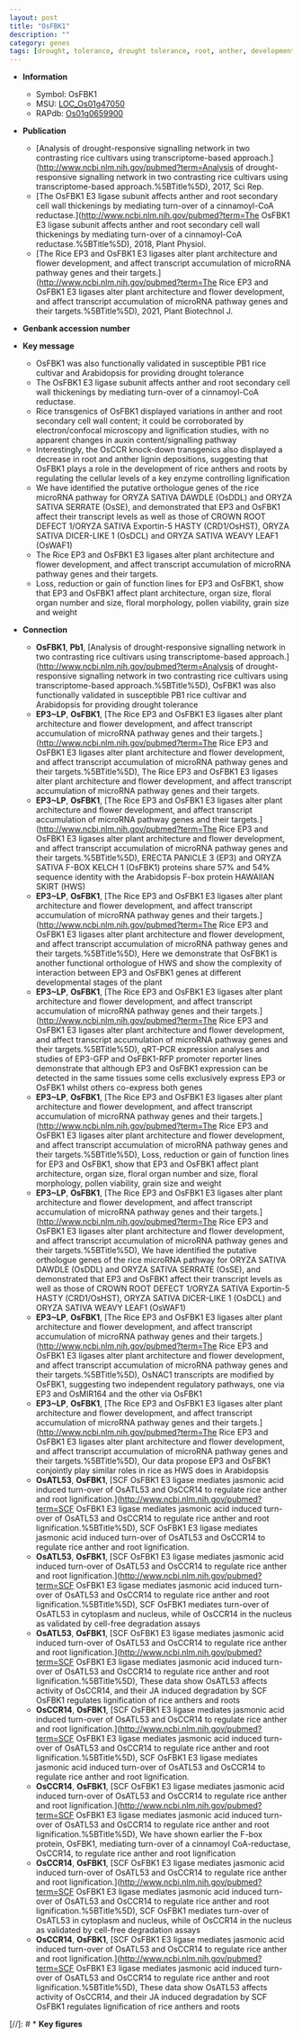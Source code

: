 ```yaml
---
layout: post
title: "OsFBK1"
description: ""
category: genes
tags: [drought, tolerance, drought tolerance, root, anther, development, auxin, cell wall, lignin, flower, pollen, grain, grain size, floral, architecture, floral organ, flower development, crown, crown root, plant architecture, organ size, floral organ number]
---
```


* **Information**  
    + Symbol: OsFBK1  
    + MSU: [LOC_Os01g47050](http://rice.uga.edu/cgi-bin/ORF_infopage.cgi?orf=LOC_Os01g47050)  
    + RAPdb: [Os01g0659900](https://rapdb.dna.affrc.go.jp/locus/?name=Os01g0659900)  

* **Publication**  
    + [Analysis of drought-responsive signalling network in two contrasting rice cultivars using transcriptome-based approach.](http://www.ncbi.nlm.nih.gov/pubmed?term=Analysis of drought-responsive signalling network in two contrasting rice cultivars using transcriptome-based approach.%5BTitle%5D), 2017, Sci Rep.
    + [The OsFBK1 E3 ligase subunit affects anther and root secondary cell wall thickenings by mediating turn-over of a cinnamoyl-CoA reductase.](http://www.ncbi.nlm.nih.gov/pubmed?term=The OsFBK1 E3 ligase subunit affects anther and root secondary cell wall thickenings by mediating turn-over of a cinnamoyl-CoA reductase.%5BTitle%5D), 2018, Plant Physiol.
    + [The Rice EP3 and OsFBK1 E3 ligases alter plant architecture and flower development, and affect transcript accumulation of microRNA pathway genes and their targets.](http://www.ncbi.nlm.nih.gov/pubmed?term=The Rice EP3 and OsFBK1 E3 ligases alter plant architecture and flower development, and affect transcript accumulation of microRNA pathway genes and their targets.%5BTitle%5D), 2021, Plant Biotechnol J.

* **Genbank accession number**  

* **Key message**  
    + OsFBK1 was also functionally validated in susceptible PB1 rice cultivar and Arabidopsis for providing drought tolerance
    + The OsFBK1 E3 ligase subunit affects anther and root secondary cell wall thickenings by mediating turn-over of a cinnamoyl-CoA reductase.
    + Rice transgenics of OsFBK1 displayed variations in anther and root secondary cell wall content; it could be corroborated by electron/confocal microscopy and lignification studies, with no apparent changes in auxin content/signalling pathway
    + Interestingly, the OsCCR knock-down transgenics also displayed a decrease in root and anther lignin depositions, suggesting that OsFBK1 plays a role in the development of rice anthers and roots by regulating the cellular levels of a key enzyme controlling lignification
    + We have identified the putative orthologue genes of the rice microRNA pathway for ORYZA SATIVA DAWDLE (OsDDL) and ORYZA SATIVA SERRATE (OsSE), and demonstrated that EP3 and OsFBK1 affect their transcript levels as well as those of CROWN ROOT DEFECT 1/ORYZA SATIVA Exportin-5 HASTY (CRD1/OsHST), ORYZA SATIVA DICER-LIKE 1 (OsDCL) and ORYZA SATIVA WEAVY LEAF1 (OsWAF1)
    + The Rice EP3 and OsFBK1 E3 ligases alter plant architecture and flower development, and affect transcript accumulation of microRNA pathway genes and their targets.
    + Loss, reduction or gain of function lines for EP3 and OsFBK1, show that EP3 and OsFBK1 affect plant architecture, organ size, floral organ number and size, floral morphology, pollen viability, grain size and weight

* **Connection**  
    + __OsFBK1__, __Pb1__, [Analysis of drought-responsive signalling network in two contrasting rice cultivars using transcriptome-based approach.](http://www.ncbi.nlm.nih.gov/pubmed?term=Analysis of drought-responsive signalling network in two contrasting rice cultivars using transcriptome-based approach.%5BTitle%5D), OsFBK1 was also functionally validated in susceptible PB1 rice cultivar and Arabidopsis for providing drought tolerance
    + __EP3~LP__, __OsFBK1__, [The Rice EP3 and OsFBK1 E3 ligases alter plant architecture and flower development, and affect transcript accumulation of microRNA pathway genes and their targets.](http://www.ncbi.nlm.nih.gov/pubmed?term=The Rice EP3 and OsFBK1 E3 ligases alter plant architecture and flower development, and affect transcript accumulation of microRNA pathway genes and their targets.%5BTitle%5D), The Rice EP3 and OsFBK1 E3 ligases alter plant architecture and flower development, and affect transcript accumulation of microRNA pathway genes and their targets.
    + __EP3~LP__, __OsFBK1__, [The Rice EP3 and OsFBK1 E3 ligases alter plant architecture and flower development, and affect transcript accumulation of microRNA pathway genes and their targets.](http://www.ncbi.nlm.nih.gov/pubmed?term=The Rice EP3 and OsFBK1 E3 ligases alter plant architecture and flower development, and affect transcript accumulation of microRNA pathway genes and their targets.%5BTitle%5D), ERECTA PANICLE 3 (EP3) and ORYZA SATIVA F-BOX KELCH 1 (OsFBK1) proteins share 57% and 54% sequence identity with the Arabidopsis F-box protein HAWAIIAN SKIRT (HWS)
    + __EP3~LP__, __OsFBK1__, [The Rice EP3 and OsFBK1 E3 ligases alter plant architecture and flower development, and affect transcript accumulation of microRNA pathway genes and their targets.](http://www.ncbi.nlm.nih.gov/pubmed?term=The Rice EP3 and OsFBK1 E3 ligases alter plant architecture and flower development, and affect transcript accumulation of microRNA pathway genes and their targets.%5BTitle%5D),  Here we demonstrate that OsFBK1 is another functional orthologue of HWS and show the complexity of interaction between EP3 and OsFBK1 genes at different developmental stages of the plant
    + __EP3~LP__, __OsFBK1__, [The Rice EP3 and OsFBK1 E3 ligases alter plant architecture and flower development, and affect transcript accumulation of microRNA pathway genes and their targets.](http://www.ncbi.nlm.nih.gov/pubmed?term=The Rice EP3 and OsFBK1 E3 ligases alter plant architecture and flower development, and affect transcript accumulation of microRNA pathway genes and their targets.%5BTitle%5D),  qRT-PCR expression analyses and studies of EP3-GFP and OsFBK1-RFP promoter reporter lines demonstrate that although EP3 and OsFBK1 expression can be detected in the same tissues some cells exclusively express EP3 or OsFBK1 whilst others co-express both genes
    + __EP3~LP__, __OsFBK1__, [The Rice EP3 and OsFBK1 E3 ligases alter plant architecture and flower development, and affect transcript accumulation of microRNA pathway genes and their targets.](http://www.ncbi.nlm.nih.gov/pubmed?term=The Rice EP3 and OsFBK1 E3 ligases alter plant architecture and flower development, and affect transcript accumulation of microRNA pathway genes and their targets.%5BTitle%5D),  Loss, reduction or gain of function lines for EP3 and OsFBK1, show that EP3 and OsFBK1 affect plant architecture, organ size, floral organ number and size, floral morphology, pollen viability, grain size and weight
    + __EP3~LP__, __OsFBK1__, [The Rice EP3 and OsFBK1 E3 ligases alter plant architecture and flower development, and affect transcript accumulation of microRNA pathway genes and their targets.](http://www.ncbi.nlm.nih.gov/pubmed?term=The Rice EP3 and OsFBK1 E3 ligases alter plant architecture and flower development, and affect transcript accumulation of microRNA pathway genes and their targets.%5BTitle%5D),  We have identified the putative orthologue genes of the rice microRNA pathway for ORYZA SATIVA DAWDLE (OsDDL) and ORYZA SATIVA SERRATE (OsSE), and demonstrated that EP3 and OsFBK1 affect their transcript levels as well as those of CROWN ROOT DEFECT 1/ORYZA SATIVA Exportin-5 HASTY (CRD1/OsHST), ORYZA SATIVA DICER-LIKE 1 (OsDCL) and ORYZA SATIVA WEAVY LEAF1 (OsWAF1)
    + __EP3~LP__, __OsFBK1__, [The Rice EP3 and OsFBK1 E3 ligases alter plant architecture and flower development, and affect transcript accumulation of microRNA pathway genes and their targets.](http://www.ncbi.nlm.nih.gov/pubmed?term=The Rice EP3 and OsFBK1 E3 ligases alter plant architecture and flower development, and affect transcript accumulation of microRNA pathway genes and their targets.%5BTitle%5D),  OsNAC1 transcripts are modified by OsFBK1, suggesting two independent regulatory pathways, one via EP3 and OsMIR164 and the other via OsFBK1
    + __EP3~LP__, __OsFBK1__, [The Rice EP3 and OsFBK1 E3 ligases alter plant architecture and flower development, and affect transcript accumulation of microRNA pathway genes and their targets.](http://www.ncbi.nlm.nih.gov/pubmed?term=The Rice EP3 and OsFBK1 E3 ligases alter plant architecture and flower development, and affect transcript accumulation of microRNA pathway genes and their targets.%5BTitle%5D),  Our data propose EP3 and OsFBK1 conjointly play similar roles in rice as HWS does in Arabidopsis
    + __OsATL53__, __OsFBK1__, [SCF OsFBK1 E3 ligase mediates jasmonic acid induced turn-over of OsATL53 and OsCCR14 to regulate rice anther and root lignification.](http://www.ncbi.nlm.nih.gov/pubmed?term=SCF OsFBK1 E3 ligase mediates jasmonic acid induced turn-over of OsATL53 and OsCCR14 to regulate rice anther and root lignification.%5BTitle%5D), SCF OsFBK1 E3 ligase mediates jasmonic acid induced turn-over of OsATL53 and OsCCR14 to regulate rice anther and root lignification.
    + __OsATL53__, __OsFBK1__, [SCF OsFBK1 E3 ligase mediates jasmonic acid induced turn-over of OsATL53 and OsCCR14 to regulate rice anther and root lignification.](http://www.ncbi.nlm.nih.gov/pubmed?term=SCF OsFBK1 E3 ligase mediates jasmonic acid induced turn-over of OsATL53 and OsCCR14 to regulate rice anther and root lignification.%5BTitle%5D),  SCF OsFBK1 mediates turn-over of OsATL53 in cytoplasm and nucleus, while of OsCCR14 in the nucleus as validated by cell-free degradation assays
    + __OsATL53__, __OsFBK1__, [SCF OsFBK1 E3 ligase mediates jasmonic acid induced turn-over of OsATL53 and OsCCR14 to regulate rice anther and root lignification.](http://www.ncbi.nlm.nih.gov/pubmed?term=SCF OsFBK1 E3 ligase mediates jasmonic acid induced turn-over of OsATL53 and OsCCR14 to regulate rice anther and root lignification.%5BTitle%5D),  These data show OsATL53 affects activity of OsCCR14, and their JA induced degradation by SCF OsFBK1 regulates lignification of rice anthers and roots
    + __OsCCR14__, __OsFBK1__, [SCF OsFBK1 E3 ligase mediates jasmonic acid induced turn-over of OsATL53 and OsCCR14 to regulate rice anther and root lignification.](http://www.ncbi.nlm.nih.gov/pubmed?term=SCF OsFBK1 E3 ligase mediates jasmonic acid induced turn-over of OsATL53 and OsCCR14 to regulate rice anther and root lignification.%5BTitle%5D), SCF OsFBK1 E3 ligase mediates jasmonic acid induced turn-over of OsATL53 and OsCCR14 to regulate rice anther and root lignification.
    + __OsCCR14__, __OsFBK1__, [SCF OsFBK1 E3 ligase mediates jasmonic acid induced turn-over of OsATL53 and OsCCR14 to regulate rice anther and root lignification.](http://www.ncbi.nlm.nih.gov/pubmed?term=SCF OsFBK1 E3 ligase mediates jasmonic acid induced turn-over of OsATL53 and OsCCR14 to regulate rice anther and root lignification.%5BTitle%5D), We have shown earlier the F-box protein, OsFBK1, mediating turn-over of a cinnamoyl CoA-reductase, OsCCR14, to regulate rice anther and root lignification
    + __OsCCR14__, __OsFBK1__, [SCF OsFBK1 E3 ligase mediates jasmonic acid induced turn-over of OsATL53 and OsCCR14 to regulate rice anther and root lignification.](http://www.ncbi.nlm.nih.gov/pubmed?term=SCF OsFBK1 E3 ligase mediates jasmonic acid induced turn-over of OsATL53 and OsCCR14 to regulate rice anther and root lignification.%5BTitle%5D),  SCF OsFBK1 mediates turn-over of OsATL53 in cytoplasm and nucleus, while of OsCCR14 in the nucleus as validated by cell-free degradation assays
    + __OsCCR14__, __OsFBK1__, [SCF OsFBK1 E3 ligase mediates jasmonic acid induced turn-over of OsATL53 and OsCCR14 to regulate rice anther and root lignification.](http://www.ncbi.nlm.nih.gov/pubmed?term=SCF OsFBK1 E3 ligase mediates jasmonic acid induced turn-over of OsATL53 and OsCCR14 to regulate rice anther and root lignification.%5BTitle%5D),  These data show OsATL53 affects activity of OsCCR14, and their JA induced degradation by SCF OsFBK1 regulates lignification of rice anthers and roots

[//]: # * **Key figures**  


